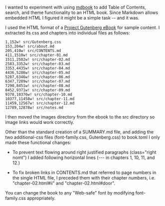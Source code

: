 I wanted to experiment with using [mdbook](https://github.com/rust-lang/mdBook)
to add Table of Contents, search, and theme functionality to an HTML book. Since
Markdown allows embedded HTML I figured it might be a simple task -- and it was.

I used the HTML format of a 
[Project Gutenberg eBook](https://www.gutenberg.org/ebooks/48320)
for sample content. I extracted its css and chapters into individual files as
follows:

```
1,152w! src/Gutenberg.css
153,204w! src/about.md
205,410w! src/CONTENTS.md
411,1510w! src/chapter-01.md
1511,2582w! src/chapter-02.md
2583,3352w! src/chapter-03.md
3353,4435w! src/chapter-04.md
4436,5286w! src/chapter-05.md
5287,6346w! src/chapter-06.md
6347,7289w! src/chapter-07.md
7290,8451w! src/chapter-08.md
8452,9371w! src/chapter-09.md
9378,10376w! src/chapter-10.md
10377,11458w! src/chapter-11.md
11459,12567w! src/chapter-12.md
12789,12878w! src/notes.md
```
I then moved the images directory from the ebook to the src directory so
image links would work correctly.

Other than the standard creation of a SUMMARY.md file, and adding the two
additional-css files (font-family.css, Gutenberg.css) to book.toml
I only made these functional changes:

* To prevent text flowing around right justified paragraphs
(class="right nomt") I added following horizontal lines (--- in
chapters 1, 10, 11, and 12.)

* To fix broken links in CONTENTS.md that referred to page numbers
in the single HTML file, I preceded them with their chapter numbers,
i.e.  "chapter-02.html#ii" and "chapter-02.html#door".

You can change the book to any "Web-safe" font by modifying font-family.css
appropriately.
